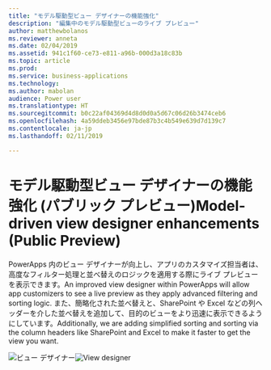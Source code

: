 ```yaml
---
title: "モデル駆動型ビュー デザイナーの機能強化"
description: "編集中のモデル駆動型ビューのライブ プレビュー"
author: matthewbolanos
ms.reviewer: anneta
ms.date: 02/04/2019
ms.assetid: 941c1f60-ce73-e811-a96b-000d3a18c83b
ms.topic: article
ms.prod: 
ms.service: business-applications
ms.technology: 
ms.author: mabolan
audience: Power user
ms.translationtype: HT
ms.sourcegitcommit: b0c22af04369d4d8d0d0a5d67c06d26b3474ceb6
ms.openlocfilehash: 4a59ddeb3456e97bde87b3c4b549e639d7d139c7
ms.contentlocale: ja-jp
ms.lasthandoff: 02/11/2019

---
```

# <a name="model-driven-view-designer-enhancements-public-preview"></a><span data-ttu-id="81ac9-103">モデル駆動型ビュー デザイナーの機能強化 (パブリック プレビュー)</span><span class="sxs-lookup"><span data-stu-id="81ac9-103">Model-driven view designer enhancements (Public Preview)</span></span>




<span data-ttu-id="81ac9-104">PowerApps 内のビュー デザイナーが向上し、アプリのカスタマイズ担当者は、高度なフィルター処理と並べ替えのロジックを適用する際にライブ プレビューを表示できます。</span><span class="sxs-lookup"><span data-stu-id="81ac9-104">An improved view designer within PowerApps will allow app customizers to see a live preview as they apply advanced filtering and sorting logic.</span></span> <span data-ttu-id="81ac9-105">また、簡略化された並べ替えと、SharePoint や Excel などの列ヘッダーを介した並べ替えを追加して、目的のビューをより迅速に表示できるようにしています。</span><span class="sxs-lookup"><span data-stu-id="81ac9-105">Additionally, we are adding simplified sorting and sorting via the column headers like SharePoint and Excel to make it faster to get the view you want.</span></span>

<span data-ttu-id="81ac9-106">![ビュー デザイナー](media/viewDesigner.png  "ビュー デザイナー")</span><span class="sxs-lookup"><span data-stu-id="81ac9-106">![View designer](media/viewDesigner.png  "View designer")</span></span>
